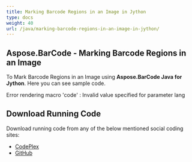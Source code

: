 ```yaml
---
title: Marking Barcode Regions in an Image in Jython
type: docs
weight: 40
url: /java/marking-barcode-regions-in-an-image-in-jython/
---
```


## **Aspose.BarCode - Marking Barcode Regions in an Image**
To Mark Barcode Regions in an Image using **Aspose.BarCode Java for Jython**. Here you can see sample code.

Error rendering macro 'code' : Invalid value specified for parameter lang
## **Download Running Code**
Download running code from any of the below mentioned social coding sites:

- [CodePlex](https://asposebarcodejavajython.codeplex.com/releases/view/621083)
- [GitHub](https://github.com/aspose-barcode/Aspose.BarCode-for-Java/releases/tag/Aspose.Barcode_Java_for_Jython-v1.0)
